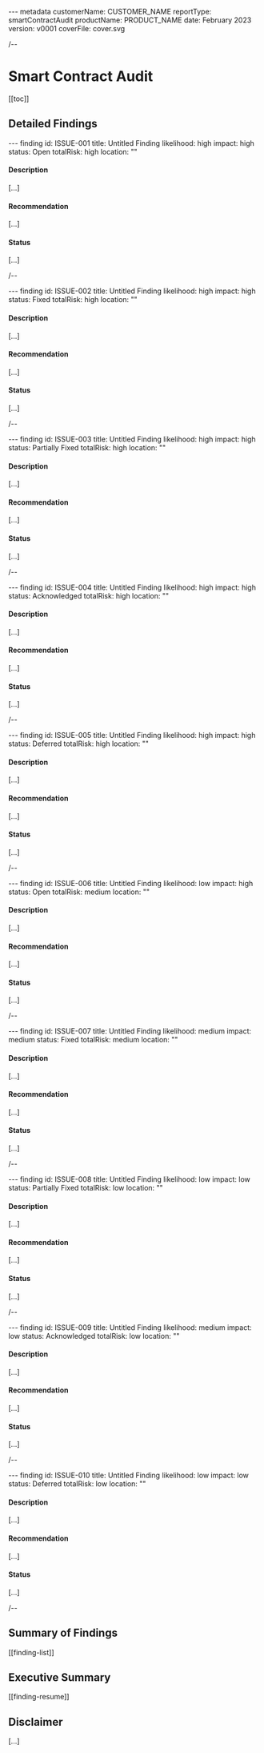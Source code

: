 --- metadata
customerName: CUSTOMER_NAME
reportType: smartContractAudit
productName: PRODUCT_NAME
date: February 2023
version: v0001
coverFile: cover.svg


/--

# Smart Contract Audit

[[toc]]

## Detailed Findings


--- finding
id: ISSUE-001
title: Untitled Finding
likelihood: high
impact: high
status: Open
totalRisk: high
location: ""


#### Description

[...]

#### Recommendation

[...]

#### Status

[...]

/--

--- finding
id: ISSUE-002
title: Untitled Finding
likelihood: high
impact: high
status: Fixed
totalRisk: high
location: ""


#### Description

[...]

#### Recommendation

[...]

#### Status

[...]

/--

--- finding
id: ISSUE-003
title: Untitled Finding
likelihood: high
impact: high
status: Partially Fixed
totalRisk: high
location: ""


#### Description

[...]

#### Recommendation

[...]

#### Status

[...]

/--

--- finding
id: ISSUE-004
title: Untitled Finding
likelihood: high
impact: high
status: Acknowledged
totalRisk: high
location: ""


#### Description

[...]

#### Recommendation

[...]

#### Status

[...]

/--

--- finding
id: ISSUE-005
title: Untitled Finding
likelihood: high
impact: high
status: Deferred
totalRisk: high
location: ""


#### Description

[...]

#### Recommendation

[...]

#### Status

[...]

/--

--- finding
id: ISSUE-006
title: Untitled Finding
likelihood: low
impact: high
status: Open
totalRisk: medium
location: ""


#### Description

[...]

#### Recommendation

[...]

#### Status

[...]

/--

--- finding
id: ISSUE-007
title: Untitled Finding
likelihood: medium
impact: medium
status: Fixed
totalRisk: medium
location: ""


#### Description

[...]

#### Recommendation

[...]

#### Status

[...]

/--

--- finding
id: ISSUE-008
title: Untitled Finding
likelihood: low
impact: low
status: Partially Fixed
totalRisk: low
location: ""


#### Description

[...]

#### Recommendation

[...]

#### Status

[...]

/--

--- finding
id: ISSUE-009
title: Untitled Finding
likelihood: medium
impact: low
status: Acknowledged
totalRisk: low
location: ""


#### Description

[...]

#### Recommendation

[...]

#### Status

[...]

/--

--- finding
id: ISSUE-010
title: Untitled Finding
likelihood: low
impact: low
status: Deferred
totalRisk: low
location: ""


#### Description

[...]

#### Recommendation

[...]

#### Status

[...]

/--

## Summary of Findings

[[finding-list]]

## Executive Summary

[[finding-resume]]

## Disclaimer

[...]

